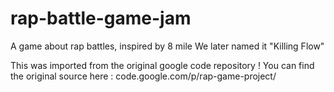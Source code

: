 rap-battle-game-jam
===================

A game about rap battles, inspired by 8 mile
We later named it "Killing Flow"

This was imported from the original google code repository !
You can find the original source here : 
code.google.com/p/rap-game-project/
